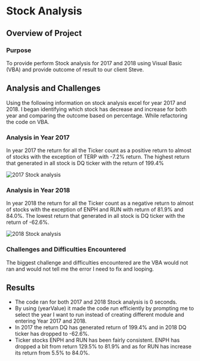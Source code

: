 # Stock Analysis 

## Overview of Project

### Purpose 

To provide perform Stock analysis for 2017 and 2018 using Visual Basic (VBA) and provide outcome of result to our client Steve.

## Analysis and Challenges

Using the following information on stock analysis excel for year 2017 and 2018. I began identifying which stock has decrease and increase for both year and comparing the outcome based on percentage. While refactoring the code on VBA.

### Analysis in Year 2017

In year 2017 the return for all the Ticker count as a positive return to almost of stocks with the exception of TERP with -7.2% return. The highest return that generated in all stock is DQ ticker with the return of 199.4%



![2017 Stock analysis](https://user-images.githubusercontent.com/94090097/143785420-29562539-06d0-450b-bd86-4cb25e94b380.PNG)

### Analysis in Year 2018

In year 2018 the return for all the Ticker count as a negative return to almost of stocks with the exception of ENPH and RUN with return of 81.9% and 84.0%. The lowest return that generated in all stock is DQ ticker with the return of -62.6%.

![2018 Stock analysis](https://user-images.githubusercontent.com/94090097/143785430-36aabe60-e653-4add-aa56-0f261033e95a.PNG)

### Challenges and Difficulties Encountered

The biggest challenge and difficulties encountered are the VBA would not ran and would not tell me the error I need to fix and looping.


## Results

- The code ran for both 2017 and 2018 Stock analysis is 0 seconds.
- By using (yearValue) it made the code run efficiently by prompting me to select the year I want to run instead of creating different module and entering Year 2017 and 2018.
- In 2017 the return DQ has generated return of 199.4% and in 2018 DQ ticker has dropped to -62.6%.
- Ticker stocks ENPH and RUN has been fairly consistent. ENPH has dropped a bit from return 129.5% to 81.9% and as for RUN has increase its return from 5.5% to 84.0%.
